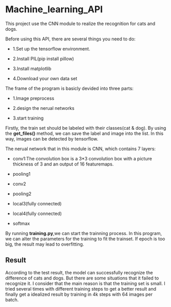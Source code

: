 # Machine_learning_API
This project use the CNN module to realize the recognition for cats and dogs.

Before using this API, there are several things you need to do:

* 1.Set up the tensorflow environment.

* 2.Install PIL(pip install pillow)

* 3.Install matplotlib

* 4.Download your own data set

The frame of the program is basicly devided into three parts:

* 1.Image preprocess

* 2.design the nerual networks

* 3.start training

Firstly, the train set should be labeled with their classes(cat & dog). By using the __get_files()__ method, we can save the label and image into the list. In this way, images can be detected by tensorflow.

The nerual network that in this module is CNN, which contains 7 layers:

* conv1:The convolution box is a 3*3 convolution box with a picture thickness of 3 and an output of 16 featuremaps.

* pooling1

* conv2

* pooling2

* local3(fully connected)

* local4(fully connected)

* softmax

By running __training.py__,we can start the trainning process. In this program, we can alter the parameters for the training to fit the trainset. If epoch is too big, the result may lead to overfitting.

## Result
According to the test result, the model can successfully recognize the difference of cats and dogs. But there are some situations that it failed to recognize it. I consider that the main reason is that the training set is small. I tried several times with different training steps to get a better result and finally get a idealized result by training in 4k steps with 64 images per batch.
